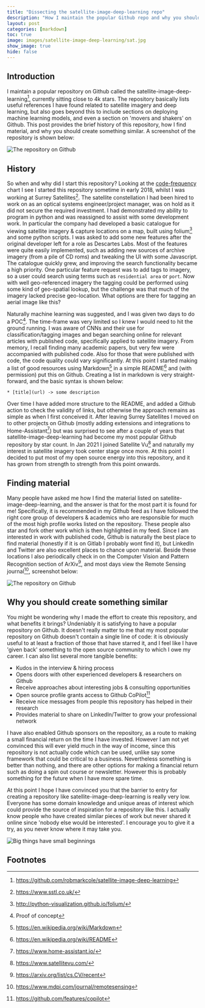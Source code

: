 ```yaml
---
title: "Dissecting the satellite-image-deep-learning repo"
description: "How I maintain the popular Github repo and why you should create something similar"
layout: post
categories: [markdown]
toc: true
image: images/satellite-image-deep-learning/sat.jpg
show_image: true
hide: false
---
```

## Introduction
I maintain a popular repository on Github called the satellite-image-deep-learning[^1], currently sitting close to 4k stars. The repository basically lists useful references I have found related to satellite imagery and deep learning, but also goes beyond this to include sections on deploying machine learning models, and even a section on 'movers and shakers' on Github. This post provides the brief history of this repository, how I find material, and why you should create something similar. A screenshot of the repository is shown below:

![](https://raw.githubusercontent.com/robmarkcole/blog/master/images/satellite-image-deep-learning/main.jpg "The repository on Github")

## History
So when and why did I start this repository? Looking at the [code-frequency](https://github.com/robmarkcole/satellite-image-deep-learning/graphs/code-frequency) chart I see I started this repository sometime in early 2018, whilst I was working at Surrey Satellites[^2]. The satellite constellation I had been hired to work on as an optical systems engineer/project manager, was on hold as it did not secure the required investment. I had demonstrated my ability to program in python and was reassigned to assist with some development work. In particular the company had developed a basic catalogue for viewing satellite imagery & capture locations on a map, built using folium[^3] and some python scripts. I was asked to add some new features after the original developer left for a role as Descartes Labs. Most of the features were quite easily implemented, such as adding new sources of archive imagery (from a pile of CD roms) and tweaking the UI with some Javascript. The catalogue quickly grew, and improving the search functionality became a high priority. One particular feature request was to add tags to imagery, so a user could search using terms such as `residential area` or `port`. Now with well geo-referenced imagery the tagging could be performed using some kind of geo-spatial lookup, but the challenge was that much of the imagery lacked precise geo-location. What options are there for tagging an aerial image like this? 

Naturally machine learning was suggested, and I was given two days to do a POC[^4]. The time-frame was very limited so I knew I would need to hit the ground running. I was aware of CNNs and their use for classification/tagging images and began searching online for relevant articles with published code, specifically applied to satellite imagery. From memory, I recall finding many academic papers, but very few were accompanied with published code. Also for those that were published with code, the code quality could vary significantly. At this point I started making a list of good resources using Markdown[^5] in a simple README[^6] and (with permission) put this on Github. Creating a list in markdown is very straight-forward, and the basic syntax is shown below:

```
* [title](url) -> some description
```

Over time I have added more structure to the README, and added a Github action to check the validity of links, but otherwise the approach remains as simple as when I first conceived it. After leaving Surrey Satellites I moved on to other projects on Github (mostly adding extensions and integrations to Home-Assistant[^7]) but was surprised to see after a couple of years that satellite-image-deep-learning had become my most popular Github repository by star count. In Jan 2021 I joined Satellite Vu[^8] and naturally my interest in satellite imagery took center stage once more. At this point I decided to put most of my open source energy into this repository, and it has grown from strength to strength from this point onwards.

## Finding material
Many people have asked me how I find the material listed on satellite-image-deep-learning, and the answer is that for the most part it is found for me! Specifically, it is recommended in my Github feed as I have followed the right core group of developers & academics who are responsible for much of the most high profile works listed on the repository. These people also star and fork other work which is then highlighted in my feed. Since I am interested in work with published code, Github is naturally the best place to find material (honestly if it is on Gitlab I probably wont find it), but LinkedIn and Twitter are also excellent places to chance upon material. Beside these locations I also periodically check in on the Computer Vision and Pattern Recognition section of ArXiv[^9], and most days view the Remote Sensing journal[^10], screenshot below:

![](https://raw.githubusercontent.com/robmarkcole/blog/master/images/satellite-image-deep-learning/journal.jpg "The repository on Github")

## Why you should create something similar
You might be wondering why I made the effort to create this repository, and what benefits it brings? Undeniably it is satisfying to have a popular repository on Github. It doesn't really matter to me that my most popular repository on Github doesn't contain a single line of code: it is obviously useful to at least a fraction of those that have starred it, and I feel like I have 'given back' something to the open source community to which I owe my career. I can also list several more tangible benefits:

- Kudos in the interview & hiring process
- Opens doors with other experienced developers & researchers on Github
- Receive approaches about interesting jobs & consulting opportunities
- Open source profile grants access to Github CoPilot[^11]
- Receive nice messages from people this repository has helped in their research
- Provides material to share on LinkedIn/Twitter to grow your professional network

I have also enabled Github sponsors on the repository, as a route to making a small financial return on the time I have invested. However I am not yet convinced this will ever yield much in the way of income, since this repository is not actually code which can be used, unlike say some framework that could be critical to a business. Nevertheless something is better than nothing, and there are other options for making a financial return such as doing a spin out course or newsletter. However this is probably something for the future when I have more spare time.

At this point I hope I have convinced you that the barrier to entry for creating a repository like satellite-image-deep-learning is really very low. Everyone has some domain knowledge and unique areas of interest which could provide the source of inspiration for a repository like this. I actually know people who have created similar pieces of work but never shared it online since 'nobody else would be interested'. I encourage you to give it a try, as you never know where it may take you.

![](https://raw.githubusercontent.com/robmarkcole/blog/master/images/satellite-image-deep-learning/acorn.jpg "Big things have small beginnings")

## Footnotes
[^1]: https://github.com/robmarkcole/satellite-image-deep-learning
[^2]: https://www.sstl.co.uk/
[^3]: http://python-visualization.github.io/folium/
[^4]: Proof of concept
[^5]: https://en.wikipedia.org/wiki/Markdown
[^6]: https://en.wikipedia.org/wiki/README
[^7]: https://www.home-assistant.io/
[^8]: https://www.satellitevu.com/
[^9]: https://arxiv.org/list/cs.CV/recent
[^10]: https://www.mdpi.com/journal/remotesensing
[^11]: https://github.com/features/copilot